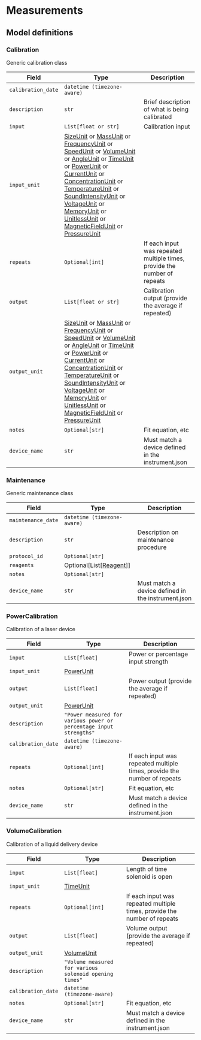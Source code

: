 # Measurements

## Model definitions

### Calibration

Generic calibration class

| Field | Type | Description |
|-------|------|-------------|
| `calibration_date` | `datetime (timezone-aware)` |  |
| `description` | `str` | Brief description of what is being calibrated |
| `input` | `List[float or str]` | Calibration input |
| `input_unit` | [SizeUnit](../aind_data_schema_models/units.md#sizeunit) or [MassUnit](../aind_data_schema_models/units.md#massunit) or [FrequencyUnit](../aind_data_schema_models/units.md#frequencyunit) or [SpeedUnit](../aind_data_schema_models/units.md#speedunit) or [VolumeUnit](../aind_data_schema_models/units.md#volumeunit) or [AngleUnit](../aind_data_schema_models/units.md#angleunit) or [TimeUnit](../aind_data_schema_models/units.md#timeunit) or [PowerUnit](../aind_data_schema_models/units.md#powerunit) or [CurrentUnit](../aind_data_schema_models/units.md#currentunit) or [ConcentrationUnit](../aind_data_schema_models/units.md#concentrationunit) or [TemperatureUnit](../aind_data_schema_models/units.md#temperatureunit) or [SoundIntensityUnit](../aind_data_schema_models/units.md#soundintensityunit) or [VoltageUnit](../aind_data_schema_models/units.md#voltageunit) or [MemoryUnit](../aind_data_schema_models/units.md#memoryunit) or [UnitlessUnit](../aind_data_schema_models/units.md#unitlessunit) or [MagneticFieldUnit](../aind_data_schema_models/units.md#magneticfieldunit) or [PressureUnit](../aind_data_schema_models/units.md#pressureunit) |  |
| `repeats` | `Optional[int]` | If each input was repeated multiple times, provide the number of repeats |
| `output` | `List[float or str]` | Calibration output (provide the average if repeated) |
| `output_unit` | [SizeUnit](../aind_data_schema_models/units.md#sizeunit) or [MassUnit](../aind_data_schema_models/units.md#massunit) or [FrequencyUnit](../aind_data_schema_models/units.md#frequencyunit) or [SpeedUnit](../aind_data_schema_models/units.md#speedunit) or [VolumeUnit](../aind_data_schema_models/units.md#volumeunit) or [AngleUnit](../aind_data_schema_models/units.md#angleunit) or [TimeUnit](../aind_data_schema_models/units.md#timeunit) or [PowerUnit](../aind_data_schema_models/units.md#powerunit) or [CurrentUnit](../aind_data_schema_models/units.md#currentunit) or [ConcentrationUnit](../aind_data_schema_models/units.md#concentrationunit) or [TemperatureUnit](../aind_data_schema_models/units.md#temperatureunit) or [SoundIntensityUnit](../aind_data_schema_models/units.md#soundintensityunit) or [VoltageUnit](../aind_data_schema_models/units.md#voltageunit) or [MemoryUnit](../aind_data_schema_models/units.md#memoryunit) or [UnitlessUnit](../aind_data_schema_models/units.md#unitlessunit) or [MagneticFieldUnit](../aind_data_schema_models/units.md#magneticfieldunit) or [PressureUnit](../aind_data_schema_models/units.md#pressureunit) |  |
| `notes` | `Optional[str]` | Fit equation, etc |
| `device_name` | `str` | Must match a device defined in the instrument.json |


### Maintenance

Generic maintenance class

| Field | Type | Description |
|-------|------|-------------|
| `maintenance_date` | `datetime (timezone-aware)` |  |
| `description` | `str` | Description on maintenance procedure |
| `protocol_id` | `Optional[str]` |  |
| `reagents` | Optional[List[[Reagent](reagent.md#reagent)]] |  |
| `notes` | `Optional[str]` |  |
| `device_name` | `str` | Must match a device defined in the instrument.json |


### PowerCalibration

Calibration of a laser device

| Field | Type | Description |
|-------|------|-------------|
| `input` | `List[float]` | Power or percentage input strength |
| `input_unit` | [PowerUnit](../aind_data_schema_models/units.md#powerunit) |  |
| `output` | `List[float]` | Power output (provide the average if repeated) |
| `output_unit` | [PowerUnit](../aind_data_schema_models/units.md#powerunit) |  |
| `description` | `"Power measured for various power or percentage input strengths"` |  |
| `calibration_date` | `datetime (timezone-aware)` |  |
| `repeats` | `Optional[int]` | If each input was repeated multiple times, provide the number of repeats |
| `notes` | `Optional[str]` | Fit equation, etc |
| `device_name` | `str` | Must match a device defined in the instrument.json |


### VolumeCalibration

Calibration of a liquid delivery device

| Field | Type | Description |
|-------|------|-------------|
| `input` | `List[float]` | Length of time solenoid is open |
| `input_unit` | [TimeUnit](../aind_data_schema_models/units.md#timeunit) |  |
| `repeats` | `Optional[int]` | If each input was repeated multiple times, provide the number of repeats |
| `output` | `List[float]` | Volume output (provide the average if repeated) |
| `output_unit` | [VolumeUnit](../aind_data_schema_models/units.md#volumeunit) |  |
| `description` | `"Volume measured for various solenoid opening times"` |  |
| `calibration_date` | `datetime (timezone-aware)` |  |
| `notes` | `Optional[str]` | Fit equation, etc |
| `device_name` | `str` | Must match a device defined in the instrument.json |


